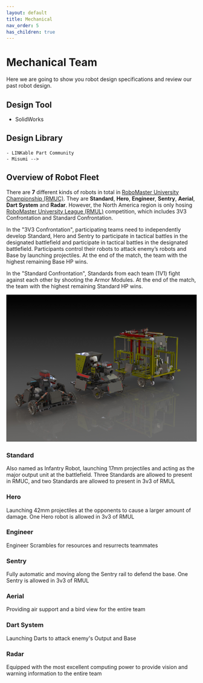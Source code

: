 ```yaml
---
layout: default
title: Mechanical
nav_order: 5
has_children: true
---
```


# Mechanical Team

<!-- The mechanical team is the backbone of our club. With over 30 members, mechanical team design, prototype and manufacture all robots. Using Solidworks, members design all mechanical parts and combine electrical parts into digital assembly that provide a platform for all other teams to perform their magic. Our ultimate goal is for members to design for manufacturing. As we utilize different manufacturing methods including 3D printing, CNC milling, Water-jet cutting, members not only gain knowledge on how to operate the machines outside of classroom, but also improve their ability to designing CAD and prepare themselves to become better engineers.

Members will also learn to design an efficient manufacturing process and perform basic failure mode analysis to prevent potential hazards and malfunctions. -->
<!-- ## Contents
- [Robot Design]
    - Infantry Robot
    - Hero Robot
    - Engineering Robot
- [Design Library]
    - LINKable Part Community
    - Misumi -->
Here we are going to show you robot design specifications and review our past robot design. 

## Design Tool
- SolidWorks

## Design Library
    - LINKable Part Community
    - Misumi -->

## Overview of Robot Fleet
There are **7** different kinds of robots in total in [RoboMaster University Championship (RMUC)](https://www.robomaster.com/en-US/robo/rm?djifrom=nav). They are **Standard**, **Hero**, **Engineer**, **Sentry**, **Aerial**, **Dart System** and **Radar**. However, the North America region is only hosing [RoboMaster University League (RMUL)](https://www.robomaster.com/en-US/robo/college-league?djifrom=nav) competition, which includes 3V3 Confrontation and Standard Confrontation.

In the "3V3 Confrontation", participating teams need to independently develop Standard, Hero and Sentry to participate in tactical battles in the designated battlefield and participate in tactical battles in the designated battlefield. Participants control their robots to attack enemy’s robots and Base by launching projectiles. At the end of the match, the team with the highest remaining Base HP wins.

In the "Standard Confrontation", Standards from each team (1V1) fight against each other by shooting the Armor Modules. At the end of the match, the team with the highest remaining Standard HP wins.

![img](robot_fleet.JPG)
### Standard
Also named as Infantry Robot, launching 17mm projectiles and acting as the major output unit at the battlefield. Three Standards are allowed to present in RMUC, and two Standards are allowed to present in 3v3 of RMUL

### Hero
Launching 42mm projectiles at the opponents to cause a larger amount of damage. One Hero robot is allowed in 3v3 of RMUL

### Engineer
Engineer Scrambles for resources and resurrects teammates

### Sentry
Fully automatic and moving along the Sentry rail to defend the base. One Sentry is allowed in 3v3 of RMUL

### Aerial
Providing air support and a bird view for the entire team

### Dart System
Launching Darts to attack enemy's Output and Base

### Radar
Equipped with the most excellent computing power to provide vision and warning information to the entire team
